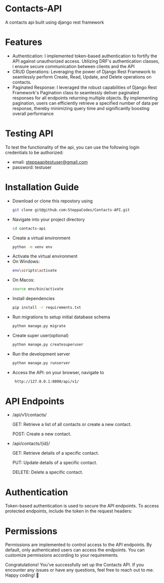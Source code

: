 # Contacts-API
A contacts api built using django rest framework

# Features 
- Authentication: I implemented token-based authentication to fortify the API against unauthorized access. Utilizing DRF's authentication classes, i ensure secure communication between clients and the API
- CRUD Operations: Leveraging the power of Django Rest Framework to seamlessly perform Create, Read, Update, and Delete operations on contacts.
- Paginated Response: I leveraged the robust capabilities of Django Rest Framework's Pagination class to seamlessly deliver paginated responses for all endpoints returning multiple objects. By implementing pagination, users can efficiently retrieve a specified number of data per response, thereby minimizing query time and significantly boosting overall performance

# Testing API
To test the functionality of the api, you can use the following login credentials to be authorized:
- email: steppaapitestuser@gmail.com
- password: testuser
# Installation Guide

- Download or clone this repostory using
  ```sh
  git clone git@github.com:SteppaCodes/Contacts-API.git
- Navigate into your project directory
  ```sh
  cd contacts-api
- Create a virtual environment
  ```sh
  python -m venv env
- Activate the virtual environment
- On Windows:
  ```sh
  env\scripts\activate
- On Macos:
  ```sh 
  source env/bin/activate
- Install dependencies
  ```sh
  pip install -r requirements.txt
- Run migrations to setup initial database schema
  ```sh
  python manage.py migrate
- Create super user(optional)
  ```sh
  python manage.py createsuperuser
- Run the development server
  ```sh
  python manage.py runserver
- Access the API: on your browser, navigate to
   ``` sh
    http://127.0.0.1:8000/api/v1/

# API Endpoints
- /api/v1/contacts/

  GET: Retrieve a list of all contacts or create a new contact.
  
  POST: Create a new contact.
  
- /api/contacts/{id}/

  GET: Retrieve details of a specific contact.
  
  PUT: Update details of a specific contact.
  
  DELETE: Delete a specific contact.

# Authentication
Token-based authentication is used to secure the API endpoints. To access protected endpoints, include the token in the request headers:

# Permissions
Permissions are implemented to control access to the API endpoints. By default, only authenticated users can access the endpoints. You can customize permissions according to your requirements.

Congratulations! You've successfully set up the Contacts API. If you encounter any issues or have any questions, feel free to reach out to me. Happy coding! 🚀

